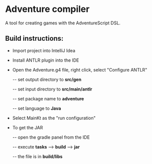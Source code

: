 ﻿# Adventure compiler

A tool for creating games with the AdventureScript DSL.

## Build instructions:

- Import project into IntelliJ Idea

- Install ANTLR plugin into the IDE

- Open the Adventure.g4 file, right click, select "Configure ANTLR"

  -- set output directory to **src/gen**

  -- set input directory to **src/main/antlr**

  -- set package name to **adventure**

  -- set language to **Java**

- Select MainKt as the "run configuration"

- To get the JAR

  -- open the gradle panel from the IDE

  -- execute **tasks** --> **build** --> **jar**

  -- the file is in **build/libs**

